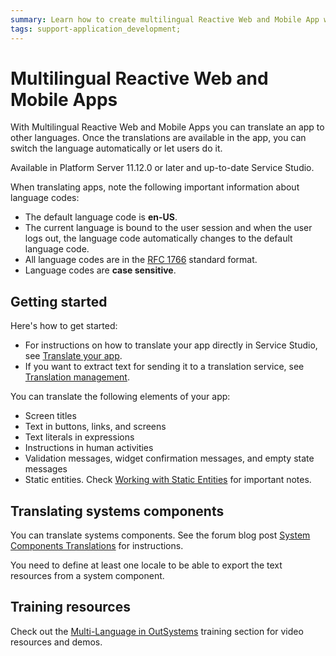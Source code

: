 ```yaml
---
summary: Learn how to create multilingual Reactive Web and Mobile App with OutSystems.
tags: support-application_development;
---
```


# Multilingual Reactive Web and Mobile Apps

With Multilingual Reactive Web and Mobile Apps you can translate an app to other languages. Once the translations are available in the app, you can switch the language automatically or let users do it.

<div class="info" markdown="1">

Available in Platform Server 11.12.0 or later and up-to-date Service Studio.

</div>

When translating apps, note the following important information about language codes:

* The default language code is **en-US**.
* The current language is bound to the user session and when the user logs out, the language code automatically changes to the default language code.
* All language codes are in the [RFC 1766](https://tools.ietf.org/html/rfc1766) standard format.
* Language codes are **case sensitive**.

## Getting started

Here's how to get started:

* For instructions on how to translate your app directly in Service Studio, see [Translate your app](translate-your-app.md).
* If you want to extract text for sending it to a translation service, see [Translation management](translation-management.md).

You can translate the following elements of your app:

* Screen titles
* Text in buttons, links, and screens
* Text literals in expressions
* Instructions in human activities
* Validation messages, widget confirmation messages, and empty state messages
* Static entities. Check [Working with Static Entities](translate-your-app.md#working-with-static-entities) for important notes.

## Translating systems components

You can translate systems components. See the forum blog post [System Components Translations](https://www.outsystems.com/forums/discussion/10760/system-components-translations/) for instructions. 

<div class="info" markdown="">

You need to define at least one locale to be able to export the text resources from a system component.

</div>

## Training resources

Check out the [Multi-Language in OutSystems](https://www.outsystems.com/training/courses/182/multi-language-in-outsystems/) training section for video resources and demos.
